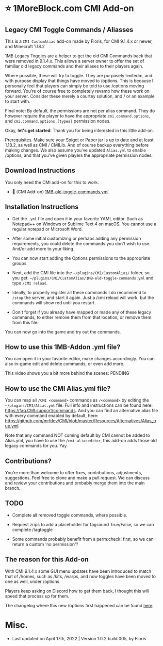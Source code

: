 # :star: 1MoreBlock.com CMI Add-on

## Legacy CMI Toggle Commands / Aliasses

This is a `CMI CustomAlias` add-on made by Floris, for CMI 9.1.4.x or newer, and Minecraft 1.18.2

1MB Legacy Toggles are a helper to get the old CMI Commands back that were removed in 9.1.4.x. This allows a server owner to offer the set of familiar old legacy commands and their aliases to their players again. 

Where possible, these will try to toggle. They are purposely limitedm, and with purpose display that things have moved to /options. This is because I personally feel that players can simply be told to use /options moving forward. You're of course free to completely revamp how these work on your server. Consider these merely a courtey solution, and / or an example to start with.

Final note: By default, the permissions are not per alias command. They do however require the player to have the appropriate `cmi.command.options`, and `cmi.command.options.[types]` permission nodes. 

Okay, **let's get started**. Thank you for being interested in this little add-on.

Prerequisites. Make sure your Spigot or Paper jar is up to date and at least 1.18.2, as well as CMI / CMILib. And of course backup everything before making changes. We also assume you've updated `Alias.yml` to enable /options, and that you've given players the appropriate permission nodes.

## Download Instructions

You only need the CMI add-on for this to work.

- :file_folder: (CMI Add-on) [1MB-old-toggle-commands.yml](/Resources/Add-ons/essentialsx/1MB-old-toggle-commands.yml)


## Installation Instructions

- Get the `.yml` file and open it in your favorite YAML editor. Such as Notepad++ on Windows or Sublime Text 4 on macOS. You cannot use a regular notepad or Microsoft Word.

- After some initial customizing or perhaps adding any permission requirements, you could delete the commands you don't wish to use. And/or add more to your liking.

- You can now start adding the Options permissions to the appropriate groups.

- Next, add the CMI file into the `~/plugins/CMI/CustomAlias/` folder, so you get: `~/plugins/CMI/CustomAlias/1MB-old-toggle-commands.yml` and type `/CMI reload`.

- Ideally, to properly register all these commands I do recommend to `/stop` the server, and start it again. Just a /cmi reload will work, but the commands will show red until you restart.

- Don't forget if you already have mapped or made any of these legacy commands, to either remove them from that location, or remove them from this file. 

You can now go into the game and try out the commands.

## How to use this 1MB-Addon .yml file?

You can open it in your favorite editor, make changes accordingly. You can also in-game edit and delete commands, or even add more. 

This video shows you a bit more behind the scenes: PENDING

## How to use the CMI Alias.yml file?

You can map all `/CMI <command>` commands as `/<command>` by editing the `~/plugins/CMI/Alias.yml` file. Full info and instructions can be found here: <https://faq.CMI.support/commands>. And you can find an alternative alias file with every command enabled by default, here: <https://github.com/mrfdev/CMI/blob/master/Resources/Alternatives/Alias_true.yml>

Note that any command NOT coming default by CMI cannot be added to Alias.yml, you have to use the `/cmi aliaseditor`, this add-on adds those old legacy commands for you. Yay.

## Contributions?

You're more than welcome to offer fixes, contributions, adjustments, suggestions. Feel free to clone and make a pull request. We can discuss and review your contributions and probably merge them into the main branch. 

## TODO

- Complete all removed toggle commands, where possible.

- Request zrips to add a placeholder for tagsound True/False, so we can complete /tagtoggle

- Some commands probably benefit from a perm:check! first, so we can return a custom 'no permission'?

## The reason for this Add-on

With CMI 9.1.4.x some GUI menu updates have been introduced to match that of /homes, such as /kits, /warps, and now toggles have been moved to one as well, under /options.

Players keep asking on Discord how to get them back, I thought this will speed that process up for them. 

The changelog where this new /options first happened can be found [here](https://www.spigotmc.org/resources/cmi-298-commands-insane-kits-portals-essentials-economy-mysql-sqlite-much-more.3742/update?update=452373)

# Misc.

- Last updated on April 17th, 2022 | Version 1.0.2 build 005, by Floris

